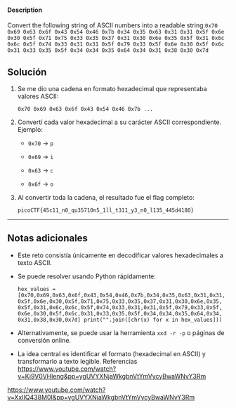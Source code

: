 #### Description

Convert the following string of ASCII numbers into a readable string:`0x70 0x69 0x63 0x6f 0x43 0x54 0x46 0x7b 0x34 0x35 0x63 0x31 0x31 0x5f 0x6e 0x30 0x5f 0x71 0x75 0x33 0x35 0x37 0x31 0x30 0x6e 0x35 0x5f 0x31 0x6c 0x6c 0x5f 0x74 0x33 0x31 0x31 0x5f 0x79 0x33 0x5f 0x6e 0x30 0x5f 0x6c 0x31 0x33 0x35 0x5f 0x34 0x34 0x35 0x64 0x34 0x31 0x38 0x30 0x7d`
## Solución

1. Se me dio una cadena en formato hexadecimal que representaba valores ASCII:
    
    `0x70 0x69 0x63 0x6f 0x43 0x54 0x46 0x7b ...`
    
2. Convertí cada valor hexadecimal a su carácter ASCII correspondiente.  
    Ejemplo:
    
    - `0x70` → `p`
        
    - `0x69` → `i`
        
    - `0x63` → `c`
        
    - `0x6f` → `o`
        
3. Al convertir toda la cadena, el resultado fue el flag completo:
    
    `picoCTF{45c11_n0_qu35710n5_1ll_t311_y3_n0_l135_445d4180}`
    

---

## Notas adicionales

- Este reto consistía únicamente en decodificar valores hexadecimales a texto ASCII.
    
- Se puede resolver usando Python rápidamente:
    
    `hex_values = [0x70,0x69,0x63,0x6f,0x43,0x54,0x46,0x7b,0x34,0x35,0x63,0x31,0x31,               0x5f,0x6e,0x30,0x5f,0x71,0x75,0x33,0x35,0x37,0x31,0x30,0x6e,0x35,               0x5f,0x31,0x6c,0x6c,0x5f,0x74,0x33,0x31,0x31,0x5f,0x79,0x33,0x5f,               0x6e,0x30,0x5f,0x6c,0x31,0x33,0x35,0x5f,0x34,0x34,0x35,0x64,0x34,               0x31,0x38,0x30,0x7d] print("".join([chr(x) for x in hex_values]))`
    
- Alternativamente, se puede usar la herramienta `xxd -r -p` o páginas de conversión online.
    
- La idea central es identificar el formato (hexadecimal en ASCII) y transformarlo a texto legible.
Referencias
https://www.youtube.com/watch?v=Ki9V0VHleng&pp=ygUVYXNjaWkgbnVtYmVycyBwaWNvY3Rm

https://www.youtube.com/watch?v=XxIIQ438M0I&pp=ygUVYXNjaWkgbnVtYmVycyBwaWNvY3Rm